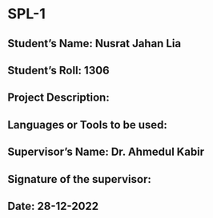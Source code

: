 # SPL-1
## Student’s Name: Nusrat Jahan Lia


## Student’s Roll: 1306                               


## Project Description:



## Languages or Tools to be used:

## Supervisor’s Name: Dr. Ahmedul Kabir

## Signature of the supervisor:
## Date: 28-12-2022
